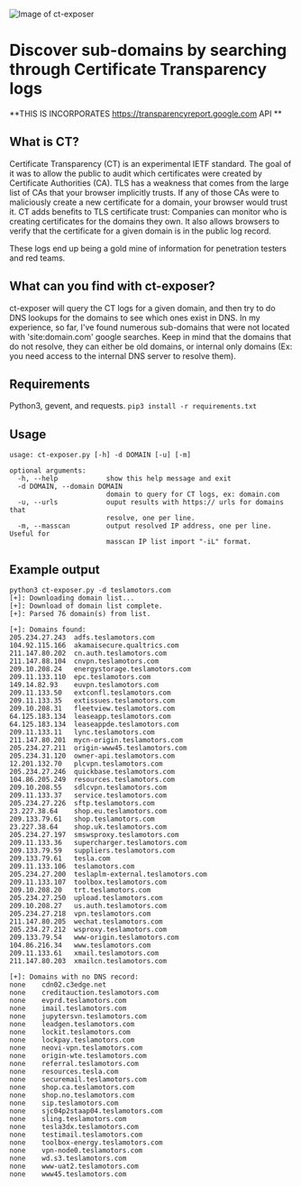 ![Image of ct-exposer](https://chris408.com/ct-exposer.png)

# Discover sub-domains by searching through Certificate Transparency logs

**THIS IS INCORPORATES https://transparencyreport.google.com API **


## What is CT?
Certificate Transparency (CT) is an experimental IETF standard. The goal of it was to allow the public to audit which certificates were created by Certificate Authorities (CA). TLS has a weakness that comes from the large list of CAs that your browser implicitly trusts. If any of those CAs were to maliciously create a new certificate for a domain, your browser would trust it. CT adds benefits to TLS certificate trust: Companies can monitor who is creating certificates for the domains they own. It also allows browsers to verify that the certificate for a given domain is in the public log record.

These logs end up being a gold mine of information for penetration testers and red teams.

## What can you find with ct-exposer?
ct-exposer will query the CT logs for a given domain, and then try to do DNS lookups for the domains to see which ones exist in DNS. In my experience, so far, I've found numerous sub-domains that were not located with 'site:domain.com' google searches. Keep in mind that the domains that do not resolve, they can either be old domains, or internal only domains (Ex: you need access to the internal DNS server to resolve them). 

## Requirements
Python3, gevent, and requests.
`pip3 install -r requirements.txt` 

## Usage

```console
usage: ct-exposer.py [-h] -d DOMAIN [-u] [-m]

optional arguments:
  -h, --help            show this help message and exit
  -d DOMAIN, --domain DOMAIN
                        domain to query for CT logs, ex: domain.com
  -u, --urls            ouput results with https:// urls for domains that
                        resolve, one per line.
  -m, --masscan         output resolved IP address, one per line. Useful for
                        masscan IP list import "-iL" format.

```

## Example output

```console
python3 ct-exposer.py -d teslamotors.com
[+]: Downloading domain list...
[+]: Download of domain list complete.
[+]: Parsed 76 domain(s) from list.

[+]: Domains found:
205.234.27.243	adfs.teslamotors.com
104.92.115.166	akamaisecure.qualtrics.com
211.147.80.202	cn.auth.teslamotors.com
211.147.88.104	cnvpn.teslamotors.com
209.10.208.24	energystorage.teslamotors.com
209.11.133.110	epc.teslamotors.com
149.14.82.93	euvpn.teslamotors.com
209.11.133.50	extconfl.teslamotors.com
209.11.133.35	extissues.teslamotors.com
209.10.208.31	fleetview.teslamotors.com
64.125.183.134	leaseapp.teslamotors.com
64.125.183.134	leaseappde.teslamotors.com
209.11.133.11	lync.teslamotors.com
211.147.80.201	mycn-origin.teslamotors.com
205.234.27.211	origin-www45.teslamotors.com
205.234.31.120	owner-api.teslamotors.com
12.201.132.70	plcvpn.teslamotors.com
205.234.27.246	quickbase.teslamotors.com
104.86.205.249	resources.teslamotors.com
209.10.208.55	sdlcvpn.teslamotors.com
209.11.133.37	service.teslamotors.com
205.234.27.226	sftp.teslamotors.com
23.227.38.64	shop.eu.teslamotors.com
209.133.79.61	shop.teslamotors.com
23.227.38.64	shop.uk.teslamotors.com
205.234.27.197	smswsproxy.teslamotors.com
209.11.133.36	supercharger.teslamotors.com
209.133.79.59	suppliers.teslamotors.com
209.133.79.61	tesla.com
209.11.133.106	teslamotors.com
205.234.27.200	teslaplm-external.teslamotors.com
209.11.133.107	toolbox.teslamotors.com
209.10.208.20	trt.teslamotors.com
205.234.27.250	upload.teslamotors.com
209.10.208.27	us.auth.teslamotors.com
205.234.27.218	vpn.teslamotors.com
211.147.80.205	wechat.teslamotors.com
205.234.27.212	wsproxy.teslamotors.com
209.133.79.54	www-origin.teslamotors.com
104.86.216.34	www.teslamotors.com
209.11.133.61	xmail.teslamotors.com
211.147.80.203	xmailcn.teslamotors.com

[+]: Domains with no DNS record:
none	cdn02.c3edge.net
none	creditauction.teslamotors.com
none	evprd.teslamotors.com
none	imail.teslamotors.com
none	jupytersvn.teslamotors.com
none	leadgen.teslamotors.com
none	lockit.teslamotors.com
none	lockpay.teslamotors.com
none	neovi-vpn.teslamotors.com
none	origin-wte.teslamotors.com
none	referral.teslamotors.com
none	resources.tesla.com
none	securemail.teslamotors.com
none	shop.ca.teslamotors.com
none	shop.no.teslamotors.com
none	sip.teslamotors.com
none	sjc04p2staap04.teslamotors.com
none	sling.teslamotors.com
none	tesla3dx.teslamotors.com
none	testimail.teslamotors.com
none	toolbox-energy.teslamotors.com
none	vpn-node0.teslamotors.com
none	wd.s3.teslamotors.com
none	www-uat2.teslamotors.com
none	www45.teslamotors.com

```
